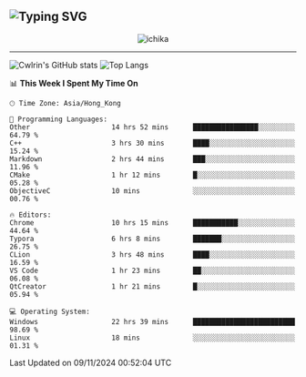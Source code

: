 ![Typing SVG](https://readme-typing-svg.demolab.com?font=Jost&size=24&pause=1000&color=7799EE&vCenter=true&multiline=true&random=false&width=435&height=100&lines=Hi+there;I'm+Sakurakouji+Nanaha;You+can+also+tell+me+Cwlrin%E2%98%86)
---
<p align="center">
  <img src="https://cwlrin.wiki/wp-content/uploads/2024/11/普段とは違う自分で.png" alt="ichika" border="0" />
</p>

---
![Cwlrin's GitHub stats](https://github-readme-stats.vercel.app/api?username=cwlrin&show_icons=true&theme=buefy)
![Top Langs](https://github-readme-stats.vercel.app/api/top-langs/?username=cwlrin&layout=compact&hide=html,css)

<!--START_SECTION:waka-->
📊 **This Week I Spent My Time On** 

```text
🕑︎ Time Zone: Asia/Hong_Kong

💬 Programming Languages: 
Other                    14 hrs 52 mins      ████████████████░░░░░░░░░   64.79 % 
C++                      3 hrs 30 mins       ████░░░░░░░░░░░░░░░░░░░░░   15.24 % 
Markdown                 2 hrs 44 mins       ███░░░░░░░░░░░░░░░░░░░░░░   11.96 % 
CMake                    1 hr 12 mins        █░░░░░░░░░░░░░░░░░░░░░░░░   05.28 % 
ObjectiveC               10 mins             ░░░░░░░░░░░░░░░░░░░░░░░░░   00.76 % 

🔥 Editors: 
Chrome                   10 hrs 15 mins      ███████████░░░░░░░░░░░░░░   44.64 % 
Typora                   6 hrs 8 mins        ███████░░░░░░░░░░░░░░░░░░   26.75 % 
CLion                    3 hrs 48 mins       ████░░░░░░░░░░░░░░░░░░░░░   16.59 % 
VS Code                  1 hr 23 mins        ██░░░░░░░░░░░░░░░░░░░░░░░   06.08 % 
QtCreator                1 hr 21 mins        █░░░░░░░░░░░░░░░░░░░░░░░░   05.94 % 

💻 Operating System: 
Windows                  22 hrs 39 mins      █████████████████████████   98.69 % 
Linux                    18 mins             ░░░░░░░░░░░░░░░░░░░░░░░░░   01.31 % 
```


 Last Updated on 09/11/2024 00:52:04 UTC
<!--END_SECTION:waka-->
